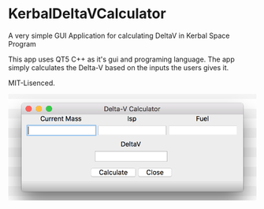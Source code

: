 # KerbalDeltaVCalculator
A very simple GUI Application for calculating DeltaV in Kerbal Space Program

This app uses QT5 C++ as it's gui and programing language. The app simply calculates the Delta-V based on the inputs the users gives it. 

MIT-Lisenced.


![Screenshot of App](https://github.com/WheelBarrow2/KerbalDeltaVCalculator/blob/master/images/screenshot1.png?raw=true)
